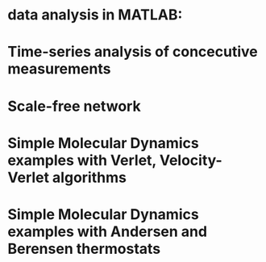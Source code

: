 # data analysis in MATLAB:
# Time-series analysis of concecutive measurements
# Scale-free network
# Simple Molecular Dynamics examples with Verlet, Velocity-Verlet algorithms
# Simple Molecular Dynamics examples with Andersen and Berensen thermostats
